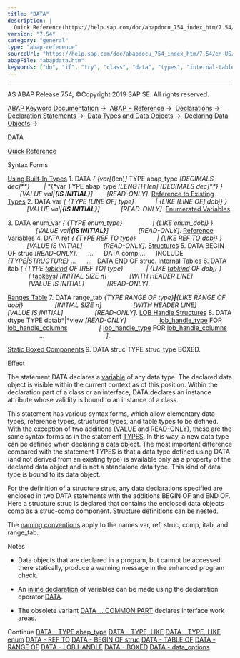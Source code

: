 ```yaml
---
title: "DATA"
description: |
  Quick Reference(https://help.sap.com/doc/abapdocu_754_index_htm/7.54/en-US/abapdata_shortref.htm) Syntax Forms Using Built-In Types(https://help.sap.com/doc/abapdocu_754_index_htm/7.54/en-US/abapdata_simple.htm) 1. DATA  var(len) TYPE abap_type DECIMALS dec  var
version: "7.54"
category: "general"
type: "abap-reference"
sourceUrl: "https://help.sap.com/doc/abapdocu_754_index_htm/7.54/en-US/abapdata.htm"
abapFile: "abapdata.htm"
keywords: ["do", "if", "try", "class", "data", "types", "internal-table", "abapdata"]
---
```


* * *

AS ABAP Release 754, ©Copyright 2019 SAP SE. All rights reserved.

[ABAP Keyword Documentation](https://help.sap.com/doc/abapdocu_754_index_htm/7.54/en-US/abenabap.htm) →  [ABAP − Reference](https://help.sap.com/doc/abapdocu_754_index_htm/7.54/en-US/abenabap_reference.htm) →  [Declarations](https://help.sap.com/doc/abapdocu_754_index_htm/7.54/en-US/abendeclarations.htm) →  [Declaration Statements](https://help.sap.com/doc/abapdocu_754_index_htm/7.54/en-US/abenabap_declarations.htm) →  [Data Types and Data Objects](https://help.sap.com/doc/abapdocu_754_index_htm/7.54/en-US/abentypes_and_objects.htm) →  [Declaring Data Objects](https://help.sap.com/doc/abapdocu_754_index_htm/7.54/en-US/abenobjects_statements.htm) → 

DATA

[Quick Reference](https://help.sap.com/doc/abapdocu_754_index_htm/7.54/en-US/abapdata_shortref.htm)

Syntax Forms

[Using Built-In Types](https://help.sap.com/doc/abapdocu_754_index_htm/7.54/en-US/abapdata_simple.htm)
1\. DATA *{* *{*var*\[*(len)*\]* TYPE abap\_type *\[*DECIMALS dec*\]**}*
       *|* *{*var TYPE abap\_type *\[*LENGTH len*\]* *\[*DECIMALS dec*\]**}* *}*
       *\[*VALUE val*|**{*IS INITIAL*}**\]*
       *\[*READ-ONLY*\]*.
[Reference to Existing Types](https://help.sap.com/doc/abapdocu_754_index_htm/7.54/en-US/abapdata_referring.htm)
2\. DATA var *{* *{*TYPE *\[*LINE OF*\]* type*}*
           *|* *{*LIKE *\[*LINE OF*\]* dobj*}* *}*
           *\[*VALUE val*|**{*IS INITIAL*}**\]*
           *\[*READ-ONLY*\]*.
[Enumerated Variables](https://help.sap.com/doc/abapdocu_754_index_htm/7.54/en-US/abapdata_enum.htm)

3\. DATA enum\_var *{* *{*TYPE enum\_type*}*
                *|* *{*LIKE enum\_dobj*}* *}*
                *\[*VALUE val*|**{*IS INITIAL*}**\]*
                *\[*READ-ONLY*\]*.
[Reference Variables](https://help.sap.com/doc/abapdocu_754_index_htm/7.54/en-US/abapdata_references.htm)
4\. DATA ref *{* *{*TYPE REF TO type*}*
           *|* *{*LIKE REF TO dobj*}* *}*
           *\[*VALUE IS INITIAL*\]*
           *\[*READ-ONLY*\]*.
[Structures](https://help.sap.com/doc/abapdocu_754_index_htm/7.54/en-US/abapdata_struc.htm)
5\. DATA BEGIN OF struc *\[*READ-ONLY*\]*.
     ...
     DATA comp ...
     INCLUDE *{*TYPE*|*STRUCTURE*}* ...
     ...
  DATA END OF struc.
[Internal Tables](https://help.sap.com/doc/abapdocu_754_index_htm/7.54/en-US/abapdata_itab.htm)
6\. DATA itab *{* *{*TYPE [tabkind](https://help.sap.com/doc/abapdocu_754_index_htm/7.54/en-US/abapdata_itab.htm) OF *\[*REF TO*\]* type*}*
            *|* *{*LIKE [tabkind](https://help.sap.com/doc/abapdocu_754_index_htm/7.54/en-US/abapdata_itab.htm) OF dobj*}* *}*
            *\[* [tabkeys](https://help.sap.com/doc/abapdocu_754_index_htm/7.54/en-US/abapdata_keydef.htm)*\]* *\[*INITIAL SIZE n*\]*
            *\[*WITH HEADER LINE*\]*
            *\[*VALUE IS INITIAL*\]*
            *\[*READ-ONLY*\]*.

[Ranges Table](https://help.sap.com/doc/abapdocu_754_index_htm/7.54/en-US/abapdata_ranges.htm)
7\. DATA range\_tab *{*TYPE RANGE OF type*}**|**{*LIKE RANGE OF dobj*}*
                 *\[*INITIAL SIZE n*\]*
                 *\[*WITH HEADER LINE*\]*
                 *\[*VALUE IS INITIAL*\]*
                 *\[*READ-ONLY*\]*.
[LOB Handle Structures](https://help.sap.com/doc/abapdocu_754_index_htm/7.54/en-US/abapdata_lob_handle.htm)
8\. DATA dtype TYPE dbtab*|*view *\[*READ-ONLY*\]*
                  [lob\_handle\_type](https://help.sap.com/doc/abapdocu_754_index_htm/7.54/en-US/abaptypes_lob_handle_type.htm) FOR [lob\_handle\_columns](https://help.sap.com/doc/abapdocu_754_index_htm/7.54/en-US/abaptypes_lob_handle_columns.htm)
                 *\[* [lob\_handle\_type](https://help.sap.com/doc/abapdocu_754_index_htm/7.54/en-US/abaptypes_lob_handle_type.htm) FOR [lob\_handle\_columns](https://help.sap.com/doc/abapdocu_754_index_htm/7.54/en-US/abaptypes_lob_handle_columns.htm)
                  ...                                   *\]*.

[Static Boxed Components](https://help.sap.com/doc/abapdocu_754_index_htm/7.54/en-US/abapdata_boxed.htm)
9\. DATA struc TYPE struc\_type BOXED.

Effect

The statement DATA declares a [variable](https://help.sap.com/doc/abapdocu_754_index_htm/7.54/en-US/abenvariable_glosry.htm "Glossary Entry") of any data type. The declared data object is visible within the current context as of this position. Within the declaration part of a class or an interface, DATA declares an instance attribute whose validity is bound to an instance of a class.

This statement has various syntax forms, which allow elementary data types, reference types, structured types, and table types to be defined. With the exception of two additions ([VALUE](https://help.sap.com/doc/abapdocu_754_index_htm/7.54/en-US/abapdata_options.htm) and [READ-ONLY](https://help.sap.com/doc/abapdocu_754_index_htm/7.54/en-US/abapdata_options.htm)), these are the same syntax forms as in the statement [TYPES](https://help.sap.com/doc/abapdocu_754_index_htm/7.54/en-US/abaptypes.htm). In this way, a new data type can be defined when declaring a data object. The most important difference compared with the statement TYPES is that a data type defined using DATA (and not derived from an existing type) is available only as a property of the declared data object and is not a standalone data type. This kind of data type is bound to its data object.

For the definition of a structure struc, any data declarations specified are enclosed in two DATA statements with the additions BEGIN OF and END OF. Here a structure struc is declared that contains the enclosed data objects comp as a struc-comp component. Structure definitions can be nested.

The [naming conventions](https://help.sap.com/doc/abapdocu_754_index_htm/7.54/en-US/abennaming_conventions.htm) apply to the names var, ref, struc, comp, itab, and range\_tab.

Notes

-   Data objects that are declared in a program, but cannot be accessed there statically, produce a warning message in the enhanced program check.
    
-   An [inline declaration](https://help.sap.com/doc/abapdocu_754_index_htm/7.54/en-US/abeninline_declaration_glosry.htm "Glossary Entry") of variables can be made using the declaration operator [DATA](https://help.sap.com/doc/abapdocu_754_index_htm/7.54/en-US/abendata_inline.htm).
    
-   The obsolete variant [DATA ... COMMON PART](https://help.sap.com/doc/abapdocu_754_index_htm/7.54/en-US/abapdata_common.htm) declares interface work areas.
    

Continue
[DATA - TYPE abap\_type](https://help.sap.com/doc/abapdocu_754_index_htm/7.54/en-US/abapdata_simple.htm)
[DATA - TYPE, LIKE](https://help.sap.com/doc/abapdocu_754_index_htm/7.54/en-US/abapdata_referring.htm)
[DATA - TYPE, LIKE enum](https://help.sap.com/doc/abapdocu_754_index_htm/7.54/en-US/abapdata_enum.htm)
[DATA - REF TO](https://help.sap.com/doc/abapdocu_754_index_htm/7.54/en-US/abapdata_references.htm)
[DATA - BEGIN OF struc](https://help.sap.com/doc/abapdocu_754_index_htm/7.54/en-US/abapdata_struc.htm)
[DATA - TABLE OF](https://help.sap.com/doc/abapdocu_754_index_htm/7.54/en-US/abapdata_itab.htm)
[DATA - RANGE OF](https://help.sap.com/doc/abapdocu_754_index_htm/7.54/en-US/abapdata_ranges.htm)
[DATA - LOB HANDLE](https://help.sap.com/doc/abapdocu_754_index_htm/7.54/en-US/abapdata_lob_handle.htm)
[DATA - BOXED](https://help.sap.com/doc/abapdocu_754_index_htm/7.54/en-US/abapdata_boxed.htm)
[DATA - data\_options](https://help.sap.com/doc/abapdocu_754_index_htm/7.54/en-US/abapdata_options.htm)